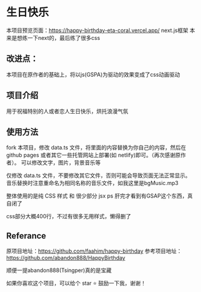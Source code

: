 # 生日快乐

本项目预览页面：https://happy-birthday-eta-coral.vercel.app/
next.js框架
本来是想练一下next的，最后练了很多css

## 改进点：

本项目在原作者的基础上，将以js(GSPA)为驱动的效果变成了css动画驱动

## 项目介绍

用于祝福特别的人或者恋人生日快乐，烘托浪漫气氛

## 使用方法

fork 本项目，修改 data.ts 文件，将里面的内容替换为你自己的内容，然后在 github pages 或者其它一些托管网站上部署(如
netlify)即可。（再次感谢原作者）。 可以修改文字，图片，背景音乐等

仅修改 data.ts 文件，不要修改其它文件，否则可能会导致页面无法正常显示。
音乐替换时注意重命名为相同名称的音乐文件，如我这里是bgMusic.mp3

整体使用的是纯 CSS 样式 和 很少部分 jsx
ps 肝完才看到有GSAP这个东西，真自闭了

css部分大概400行，不过有很多无用样式，懒得删了

## Referance

原项目地址：https://github.com/faahim/happy-birthday
参考项目地址：https://github.com/abandon888/HappyBirthday

顺便一提abandon888(Tsingper)真的是宝藏

如果你喜欢这个项目，可以给个 star ⭐ 鼓励一下我，谢谢！